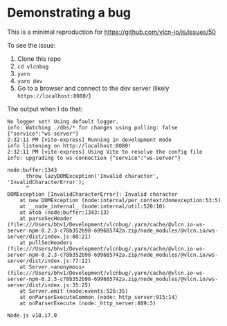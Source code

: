 # Demonstrating a bug

This is a minimal reproduction for https://github.com/vlcn-io/js/issues/50

To see the issue:

1. Clone this repo
2. `cd vlcnbug`
3. `yarn`
4. `yarn dev`
5. Go to a browser and connect to the dev server (likely `https://localhost:8080/`)

The output when I do that:

```
No logger set! Using default logger.
info: Watching ./dbs/* for changes using polling: false {"service":"ws-server"}
2:32:11 PM [vite-express] Running in development mode
info listening on http://localhost:8080!
2:32:11 PM [vite-express] Using Vite to resolve the config file
info: upgrading to ws connection {"service":"ws-server"}

node:buffer:1343
      throw lazyDOMException('Invalid character', 'InvalidCharacterError');
      ^
DOMException [InvalidCharacterError]: Invalid character
    at new DOMException (node:internal/per_context/domexception:53:5)
    at __node_internal_ (node:internal/util:520:10)
    at atob (node:buffer:1343:13)
    at parseSecHeader (file:///Users/bhv1/Development/vlcnbug/.yarn/cache/@vlcn.io-ws-server-npm-0.2.3-c78b352b98-699685742a.zip/node_modules/@vlcn.io/ws-server/dist/index.js:80:21)
    at pullSecHeaders (file:///Users/bhv1/Development/vlcnbug/.yarn/cache/@vlcn.io-ws-server-npm-0.2.3-c78b352b98-699685742a.zip/node_modules/@vlcn.io/ws-server/dist/index.js:77:12)
    at Server.<anonymous> (file:///Users/bhv1/Development/vlcnbug/.yarn/cache/@vlcn.io-ws-server-npm-0.2.3-c78b352b98-699685742a.zip/node_modules/@vlcn.io/ws-server/dist/index.js:35:25)
    at Server.emit (node:events:526:35)
    at onParserExecuteCommon (node:_http_server:915:14)
    at onParserExecute (node:_http_server:809:3)

Node.js v18.17.0
```
